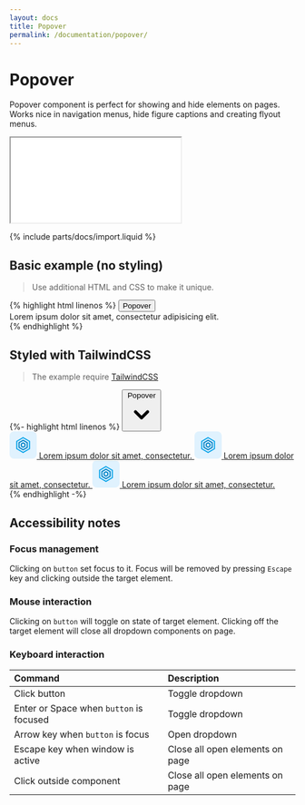 ```yaml
---
layout: docs
title: Popover
permalink: /documentation/popover/
---
```


# Popover
Popover component is perfect for showing and hide elements on pages. Works nice in navigation menus, hide figure 
captions and creating flyout menus.

<iframe class="w-full h-[400px] rounded-md" src="{{ "/iframes/popover.html" | absolute_url }}"></iframe>

{% include parts/docs/import.liquid %}

## Basic example (no styling)
> Use additional HTML and CSS to make it unique.
<div class="not-prose" markdown="0">
{% highlight html linenos  %}
<headless-popover>
    <button id="popover" type="button" aria-expanded="true" aria-haspopup="true">Popover</button>
    <div aria-labelledby="popover">
        Lorem ipsum dolor sit amet, consectetur adipisicing elit.
    </div>
</headless-popover>
{% endhighlight %}
</div>

## Styled with TailwindCSS
> The example require [TailwindCSS](https://tailwindcss.com/) 

<div class="not-prose" markdown="0">
{%- highlight html linenos  %}
<headless-popover class="relative" offset="0 10" placement="bottom-end bottom" popper>
  <button aria-expanded="true" aria-haspopup="true" class="inline-flex justify-center w-full rounded-md border border-gray-300 shadow-sm px-4 py-2 bg-white text-sm font-medium text-gray-700 hover:bg-gray-50 focus:outline-none focus:ring-2 focus:ring-offset-2 focus:ring-offset-gray-100 focus:ring-sky-500" id="popover" type="button">
    Popover
    <!-- Heroicon name: solid/chevron-down -->
    <svg aria-hidden="true" class="-mr-1 ml-2 h-5 w-5" fill="currentColor" viewBox="0 0 20 20" xmlns="http://www.w3.org/2000/svg">
      <path clip-rule="evenodd" d="M5.293 7.293a1 1 0 011.414 0L10 10.586l3.293-3.293a1 1 0 111.414 1.414l-4 4a1 1 0 01-1.414 0l-4-4a1 1 0 010-1.414z" fill-rule="evenodd" />
    </svg>
  </button>
  <div aria-labelledby="popover" class="absolute z-10 w-screen max-w-sm  transform px-4 sm:px-0">
    <div class="overflow-hidden rounded-lg shadow-lg ring-1 ring-black ring-opacity-5">
      <div class="relative grid gap-8 bg-white p-7">
        <a class="-m-3 flex items-center rounded-lg p-2 transition duration-150 ease-in-out hover:bg-gray-50 focus:outline-none focus-visible:ring focus-visible:ring-sky-500 focus-visible:ring-opacity-50" href="#">
          <span>
            <svg aria-hidden="true" fill="none" height="48" viewBox="0 0 48 48" width="48" xmlns="http://www.w3.org/2000/svg">
              <rect fill="#e0f2fe" height="48" rx="8" width="48"></rect>
              <path d="M24 11L35.2583 17.5V30.5L24 37L12.7417 30.5V17.5L24 11Z" stroke="#0ea5e9" stroke-width="2"></path>
              <path clip-rule="evenodd" d="M16.7417 19.8094V28.1906L24 32.3812L31.2584 28.1906V19.8094L24 15.6188L16.7417 19.8094Z" fill-rule="evenodd" stroke="#0284c7" stroke-width="2"></path>
              <path clip-rule="evenodd" d="M20.7417 22.1196V25.882L24 27.7632L27.2584 25.882V22.1196L24 20.2384L20.7417 22.1196Z" fill-rule="evenodd" stroke="#0284c7" stroke-width="2"></path>
            </svg>
          </span>
          <span class="ml-2"> Lorem ipsum dolor sit amet, consectetur. </span>
        </a>
        <a class="-m-3 flex items-center rounded-lg p-2 transition duration-150 ease-in-out hover:bg-gray-50 focus:outline-none focus-visible:ring focus-visible:ring-sky-500 focus-visible:ring-opacity-50" href="#">          <span>
            <svg aria-hidden="true" fill="none" height="48" viewBox="0 0 48 48" width="48" xmlns="http://www.w3.org/2000/svg">
              <rect fill="#e0f2fe" height="48" rx="8" width="48"></rect>
              <path d="M24 11L35.2583 17.5V30.5L24 37L12.7417 30.5V17.5L24 11Z" stroke="#0ea5e9" stroke-width="2"></path>
              <path clip-rule="evenodd" d="M16.7417 19.8094V28.1906L24 32.3812L31.2584 28.1906V19.8094L24 15.6188L16.7417 19.8094Z" fill-rule="evenodd" stroke="#0284c7" stroke-width="2"></path>
              <path clip-rule="evenodd" d="M20.7417 22.1196V25.882L24 27.7632L27.2584 25.882V22.1196L24 20.2384L20.7417 22.1196Z" fill-rule="evenodd" stroke="#0284c7" stroke-width="2"></path>
            </svg>
          </span>
          <span class="ml-2"> Lorem ipsum dolor sit amet, consectetur. </span>
        </a>
        <a class="-m-3 flex items-center rounded-lg p-2 transition duration-150 ease-in-out hover:bg-gray-50 focus:outline-none focus-visible:ring focus-visible:ring-sky-500 focus-visible:ring-opacity-50" href="#">
          <span>
            <svg aria-hidden="true" fill="none" height="48" viewBox="0 0 48 48" width="48" xmlns="http://www.w3.org/2000/svg">
              <rect fill="#e0f2fe" height="48" rx="8" width="48"></rect>
              <path d="M24 11L35.2583 17.5V30.5L24 37L12.7417 30.5V17.5L24 11Z" stroke="#0ea5e9" stroke-width="2"></path>
              <path clip-rule="evenodd" d="M16.7417 19.8094V28.1906L24 32.3812L31.2584 28.1906V19.8094L24 15.6188L16.7417 19.8094Z" fill-rule="evenodd" stroke="#0284c7" stroke-width="2"></path>
              <path clip-rule="evenodd" d="M20.7417 22.1196V25.882L24 27.7632L27.2584 25.882V22.1196L24 20.2384L20.7417 22.1196Z" fill-rule="evenodd" stroke="#0284c7" stroke-width="2"></path>
            </svg>
          </span>
          <span class="ml-2"> Lorem ipsum dolor sit amet, consectetur. </span>
        </a>
      </div>
    </div>
  </div>
</headless-popover>
{% endhighlight -%}
</div>



## Accessibility notes
### Focus management
Clicking on ```button``` set focus to it. Focus will be removed by pressing ```Escape``` key and clicking outside the target element.

### Mouse interaction
Clicking on ```button``` will toggle on state of target element. Clicking off the target element will close all 
dropdown components on page.

### Keyboard interaction

| Command                                   | Description                     |
|:------------------------------------------|:--------------------------------|
| Click button                              | Toggle dropdown                 |
| Enter or Space when ``button`` is focused | Toggle dropdown                 |
| Arrow key when ``button`` is focus        | Open dropdown                   |
| Escape key when window is active          | Close all open elements on page |
| Click outside component                   | Close all open elements on page |

